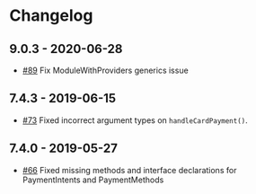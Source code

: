 # Changelog

## 9.0.3 - 2020-06-28
* [#89](https://github.com/richnologies/ngx-stripe/issues/89) Fix ModuleWithProviders generics issue

## 7.4.3 - 2019-06-15
* [#73](https://github.com/richnologies/ngx-stripe/pull/73) Fixed incorrect argument types on `handleCardPayment()`.

## 7.4.0 - 2019-05-27
* [#66](https://github.com/richnologies/ngx-stripe/pull/66) Fixed missing methods and interface declarations for PaymentIntents and PaymentMethods